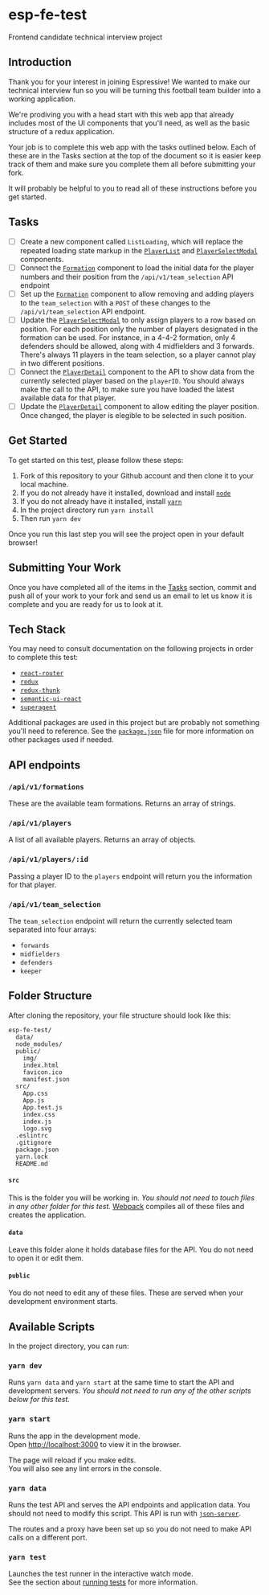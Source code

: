 # esp-fe-test
Frontend candidate technical interview project

## Introduction

Thank you for your interest in joining Espressive! We wanted to make our technical interview fun so you will be turning this football team builder into a working application. 

We're prodiving you with a head start with this web app that already includes most of the UI components that you'll need, as well as the basic structure of a redux application. 

Your job is to complete this web app with the tasks outlined below. Each of these are in the Tasks section at the top of the document so it is easier keep track of them and make sure you complete them all before submitting your fork.

It will probably be helpful to you to read all of these instructions before you get started.

## Tasks

- [ ] Create a new component called `ListLoading`, which will replace the repeated loading state markup in the [`PlayerList`](src/components/display/PlayerList/PlayerList.js) and [`PlayerSelectModal`](src/components/display/PlayerSelectModal/PlayerSelectModal.js) components.
- [ ] Connect the [`Formation`](src/components/page/Formation/Formation.js) component to load the initial data for the player numbers and their position from the `/api/v1/team_selection` API endpoint
- [ ] Set up the [`Formation`](src/components/page/Formation/Formation.js) component to allow removing and adding players to the `team_selection` with a `POST` of these changes to the `/api/v1/team_selection` API endpoint. 
- [ ] Update the [`PlayerSelectModal`](src/components/display/PlayerSelectModal/PlayerSelectModal.js) to only assign players to a row based on position. For each position only the number of players designated in the formation can be used. For instance, in a 4-4-2 formation, only 4 defenders should be allowed, along with 4 midfielders and 3 forwards. There's always 11 players in the team selection, so a player cannot play in two different positions.
- [ ] Connect the [`PlayerDetail`](src/components/display/PlayerDetail/PlayerDetail.js) component to the API to show data from the currently selected player based on the `playerID`. You should always make the call to the API, to make sure you have loaded the latest available data for that player.
- [ ] Update the [`PlayerDetail`](src/components/display/PlayerDetail/PlayerDetail.js) component to allow editing the player position. Once changed, the player is elegible to be selected in such position.

## Get Started

To get started on this test, please follow these steps:
1. Fork of this repository to your Github account and then clone it to your local machine.
2. If you do not already have it installed, download and install [`node`](https://nodejs.org/en/download/)
3. If you do not already have it installed, install [`yarn`](https://yarnpkg.com/lang/en/docs/install/)
4. In the project directory run `yarn install`
5. Then run `yarn dev`

Once you run this last step you will see the project open in your default browser!

## Submitting Your Work

Once you have completed all of the items in the [Tasks](#Tasks) section, commit and push all of your work to your fork and send us an email to let us know it is complete and you are ready for us to look at it.


## Tech Stack

You may need to consult documentation on the following projects in order to complete this test:

- [`react-router`](https://reacttraining.com/react-router/)
- [`redux`](https://redux.js.org/)
- [`redux-thunk`](https://github.com/gaearon/redux-thunk)
- [`semantic-ui-react`](https://react.semantic-ui.com)
- [`superagent`](http://visionmedia.github.io/superagent/)

Additional packages are used in this project but are probably not something you'll need to reference. See the [`package.json`](package.json) file for more information on other packages used if needed.


## API endpoints

### `/api/v1/formations`

These are the available team formations. Returns an array of strings.

### `/api/v1/players`

A list of all available players. Returns an array of objects.

### `/api/v1/players/:id`

Passing a player ID to the `players` endpoint will return you the information for that player.

### `/api/v1/team_selection`

The `team_selection` endpoint will return the currently selected team separated into four arrays:
- `forwards`
- `midfielders`
- `defenders`
- `keeper`


## Folder Structure

After cloning the repository, your file structure should look like this:

```
esp-fe-test/
  data/
  node_modules/
  public/
    img/
    index.html
    favicon.ico
    manifest.json
  src/
    App.css
    App.js
    App.test.js
    index.css
    index.js
    logo.svg
  .eslintrc
  .gitignore
  package.json
  yarn.lock
  README.md
```

#### `src`
This is the folder you will be working in. *You should not need to touch files in any other folder for this test.* [Webpack](https://webpack.js.org/) compiles all of these files and creates the application.

#### `data`
Leave this folder alone it holds database files for the API. You do not need to open it or edit them.

#### `public`
You do not need to edit any of these files. These are served when your development environment starts.



## Available Scripts

In the project directory, you can run:

### `yarn dev`

Runs `yarn data` and `yarn start` at the same time to start the API and development servers. *You should not need to run any of the other scripts below for this test.*

### `yarn start`

Runs the app in the development mode.<br>
Open [http://localhost:3000](http://localhost:3000) to view it in the browser.

The page will reload if you make edits.<br>
You will also see any lint errors in the console.

### `yarn data`

Runs the test API and serves the API endpoints and application data. You should not need to modify this script. This API is run with [`json-server`](https://github.com/typicode/json-server).

The routes and a proxy have been set up so you do not need to make API calls on a different port.

### `yarn test`

Launches the test runner in the interactive watch mode.<br>
See the section about [running tests](#running-tests) for more information.


